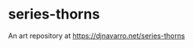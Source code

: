 
<!-- README.md is generated from README.Rmd. Please edit that file -->

# series-thorns

<!-- badges: start -->
<!-- badges: end -->

An art repository at <https://djnavarro.net/series-thorns>
